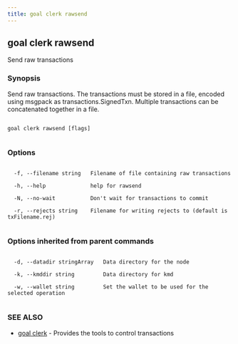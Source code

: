 ```yaml
---
title: goal clerk rawsend
---
```


## goal clerk rawsend



Send raw transactions



### Synopsis



Send raw transactions.  The transactions must be stored in a file, encoded using msgpack as transactions.SignedTxn. Multiple transactions can be concatenated together in a file.




```

goal clerk rawsend [flags]


```



### Options




```

  -f, --filename string   Filename of file containing raw transactions

  -h, --help              help for rawsend

  -N, --no-wait           Don't wait for transactions to commit

  -r, --rejects string    Filename for writing rejects to (default is txFilename.rej)


```



### Options inherited from parent commands




```

  -d, --datadir stringArray   Data directory for the node

  -k, --kmddir string         Data directory for kmd

  -w, --wallet string         Set the wallet to be used for the selected operation


```



### SEE ALSO



* [goal clerk](../../clerk/clerk/)	 - Provides the tools to control transactions 



